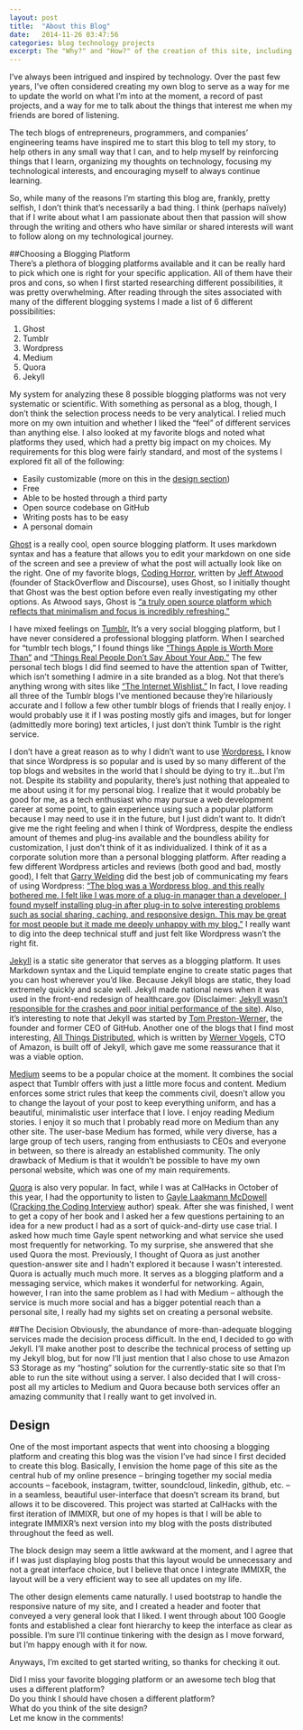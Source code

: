 ```yaml
---
layout: post
title:  "About this Blog"
date:   2014-11-26 03:47:56
categories: blog technology projects
excerpt: The "Why?" and "How?" of the creation of this site, including a discussion on how I chose Jekyll as my platform and explanations of some of my design choices.
---
```


I’ve always been intrigued and inspired by technology. Over the past few years, I've often considered creating my own blog to serve as a way for me to update the world on what I’m into at the moment, a record of past projects, and a way for me to talk about the things that interest me when my friends are bored of listening.  

The tech blogs of entrepreneurs, programmers, and companies’ engineering teams have inspired me to start this blog to tell my story, to help others in any small way that I can, and to help myself by reinforcing things that I learn, organizing my thoughts on technology, focusing my technological interests, and encouraging myself to always continue learning.  

So, while many of the reasons I’m starting this blog are, frankly, pretty selfish, I don’t think that’s necessarily a bad thing. I think (perhaps naïvely) that if I write about what I am passionate about then that passion will show through the writing and others who have similar or shared interests will want to follow along on my technological journey.  


##Choosing a Blogging Platform  
There’s a plethora of blogging platforms available and it can be really hard to pick which one is right for your specific application. All of them have their pros and cons, so when I first started researching different possibilities, it was pretty overwhelming. After reading through the sites associated with many of the different blogging systems I made a list of 6 different possibilities:  

1. Ghost
2. Tumblr
3. Wordpress
4. Medium
5. Quora
6. Jekyll
 
My system for analyzing these 8 possible blogging platforms was not very systematic or scientific. With something as personal as a blog, though, I don’t think the selection process needs to be very analytical. I relied much more on my own intuition and whether I liked the “feel” of different services than anything else. I also looked at my favorite blogs and noted what platforms they used, which had a pretty big impact on my choices. My requirements for this blog were fairly standard, and most of the systems I explored fit all of the following:  

- Easily customizable (more on this in the [design section](#design))
- Free
- Able to be hosted through a third party
- Open source codebase on GitHub
- Writing posts has to be easy
- A personal domain



[Ghost](http://ghost.org) is a really cool, open source blogging platform. It uses markdown syntax and has a feature that allows you to edit your markdown on one side of the screen and see a preview of what the post will actually look like on the right. One of my favorite blogs, [Coding Horror](http://blog.codinghorror.com), written by [Jeff Atwood](http://en.wikipedia.org/wiki/Jeff_Atwood) (founder of StackOverflow and Discourse), uses Ghost, so I initially thought that Ghost was the best option before even really investigating my other options. As Atwood says, Ghost is [“a truly open source platform which reflects that minimalism and focus is incredibly refreshing.”](http://blog.codinghorror.com/10-years-of-coding-horror/)  

I have mixed feelings on [Tumblr.](https://www.tumblr.com) It’s a very social blogging platform, but I have never considered a professional blogging platform. When I searched for “tumblr tech blogs,” I found things like [“Things Apple is Worth More Than”](http://thingsappleisworthmorethan.tumblr.com) and [“Things Real People Don’t Say About Your App.”](http://trpdsaya.tumblr.com) The few personal tech blogs I did find seemed to have the attention span of Twitter, which isn’t something I admire in a site branded as a blog. Not that there’s anything wrong with sites like [“The Internet Wishlist.”](http://theinternetwishlist.com) In fact, I love reading all three of the Tumblr blogs I’ve mentioned because they’re hilariously accurate and I follow a few other tumblr blogs of friends that I really enjoy. I would probably use it if I was posting mostly gifs and images, but for longer (admittedly more boring) text articles, I just don’t think Tumblr is the right service.  

I don’t have a great reason as to why I didn’t want to use [Wordpress.](https://wordpress.org) I know that since Wordpress is so popular and is used by so many different of the top blogs and websites in the world that I should be dying to try it...but I’m not. Despite its stability and popularity, there’s just nothing that appealed to me about using it for my personal blog. I realize that it would probably be good for me, as a tech enthusiast who may pursue a web development career at some point, to gain experience using such a popular platform because I may need to use it in the future, but I just didn’t want to. It didn’t give me the right feeling and when I think of Wordpress, despite the endless amount of themes and plug-ins available and the boundless ability for customization, I just don’t think of it as individualized. I think of it as a corporate solution more than a personal blogging platform. After reading a few different Wordpress articles and reviews (both good and bad, mostly good), I felt that [Garry Welding](https://twitter.com/garrywelding) did the best job of communicating my fears of using Wordpress: [“The blog was a Wordpress blog, and this really bothered me. I felt like I was more of a plug-in manager than a developer. I found myself installing plug-in after plug-in to solve interesting problems such as social sharing, caching, and responsive design. This may be great for most people but it made me deeply unhappy with my blog.”](http://in-the-attic.com/2013/01/04/building-a-blog-using-jekyll-bootstrap-and-github-pages-a-beginners-guide/)
I really want to dig into the deep technical stuff and just felt like Wordpress wasn’t the right fit.  

[Jekyll](http://jekyllrb.com) is a static site generator that serves as a blogging platform. It uses Markdown syntax and the Liquid template engine to create static pages that you can host wherever you’d like. Because Jekyll blogs are static, they load extremely quickly and scale well. Jekyll made national news when it was used in the front-end redesign of healthcare.gov (Disclaimer: [Jekyll wasn’t responsible for the crashes and poor initial performance of the site](https://www.ostraining.com/blog/webdesign/healthcare-gov/)). Also, it’s interesting to note that Jekyll was started by [Tom Preston-Werner,](http://tom.preston-werner.com) the founder and former CEO of GitHub. Another one of the blogs that I find most interesting, [All Things Distributed,](http://www.allthingsdistributed.com) which is written by [Werner Vogels,](http://en.wikipedia.org/wiki/Werner_Vogels) CTO of Amazon, is built off of Jekyll, which gave me some reassurance that it was a viable option.  

[Medium](https://medium.com) seems to be a popular choice at the moment. It combines the social aspect that Tumblr offers with just a little more focus and content. Medium enforces some strict rules that keep the comments civil, doesn’t allow you to change the layout of your post to keep everything uniform, and has a beautiful, minimalistic user interface that I love. I enjoy reading Medium stories. I enjoy it so much that I probably read more on Medium than any other site. The user-base Medium has formed, while very diverse, has a large group of tech users, ranging from enthusiasts to CEOs and everyone in between, so there is already an established community. The only drawback of Medium is that it wouldn’t be possible to have my own personal website, which was one of my main requirements.  

[Quora](http://www.quora.com) is also very popular. In fact, while I was at CalHacks in October of this year, I had the opportunity to listen to [Gayle Laakmann McDowell](http://www.gayle.com) ([Cracking the Coding Interview](http://www.crackingthecodinginterview.com) author) speak. After she was finished, I went to get a copy of her book and I asked her a few questions pertaining to an idea for a new product I had as a sort of  quick-and-dirty use case trial. I asked how much time Gayle spent networking and what service she used most frequently for networking. To my surprise, she answered that she used Quora the most. Previously, I thought of Quora as just another question-answer site and I hadn't explored it because I wasn't interested. Quora is actually much much more. It serves as a blogging platform and a messaging service, which makes it wonderful for networking. Again, however, I ran into the same problem as I had with Medium – although the service is much more social and has a bigger potential reach than a personal site, I really had my sights set on creating a personal website.  

##The Decision
Obviously, the abundance of more-than-adequate blogging services made the decision process difficult. In the end, I decided to go with Jekyll. I’ll make another post to describe the technical process of setting up my Jekyll blog, but for now I’ll just mention that I also chose to use Amazon S3 Storage as my “hosting” solution for the currently-static site so that I’m able to run the site without using a server. I also decided that I will cross-post all my articles to Medium and Quora because both services offer an amazing community that I really want to get involved in.  

<h2 id="design">Design</h2>
One of the most important aspects that went into choosing a blogging platform and creating this blog was the vision I’ve had since I first decided to create this blog. Basically, I envision the home page of this site as the central hub of my online presence – bringing together my social media accounts – facebook, instagram, twitter, soundcloud, linkedin, github, etc. – in a seamless, beautiful user-interface that doesn’t scream its brand, but allows it to be discovered. This project was started at CalHacks with the first iteration of IMMIXR, but one of my hopes is that I will be able to integrate IMMIXR’s next version into my blog with the posts distributed throughout the feed as well.  

The block design may seem a little awkward at the moment, and I agree that if I was just displaying blog posts that this layout would be unnecessary and not a great interface choice, but I believe that once I integrate IMMIXR, the layout will be a very efficient way to see all updates on my life.  

The other design elements came naturally. I used bootstrap to handle the responsive nature of my site, and I created a header and footer that conveyed a very general look that I liked. I went through about 100 Google fonts and established a clear font hierarchy to keep the interface as clear as possible. I’m sure I’ll continue tinkering with the design as I move forward, but I’m happy enough with it for now.  

Anyways, I’m excited to get started writing, so thanks for checking it out.

Did I miss your favorite blogging platform or an awesome tech blog that uses a different platform?  
Do you think I should have chosen a different platform?  
What do you think of the site design?  
Let me know in the comments!


